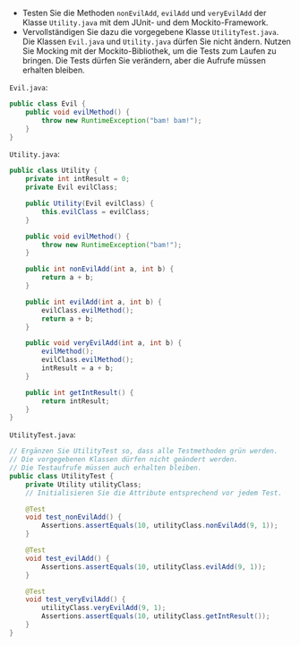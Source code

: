 - Testen Sie die Methoden `nonEvilAdd`, `evilAdd` und `veryEvilAdd` der Klasse `Utility.java` mit dem JUnit- und dem Mockito-Framework.
- Vervollständigen Sie dazu die vorgegebene Klasse `UtilityTest.java`. Die Klassen `Evil.java` und `Utility.java` dürfen Sie nicht ändern. Nutzen Sie Mocking mit der Mockito-Bibliothek, um die Tests zum Laufen zu bringen. Die Tests dürfen Sie verändern, aber die Aufrufe müssen erhalten bleiben.

`Evil.java`:
```java
public class Evil {
    public void evilMethod() {
        throw new RuntimeException("bam! bam!");
    }
}
```

`Utility.java`:
```java
public class Utility {
    private int intResult = 0;
    private Evil evilClass;

    public Utility(Evil evilClass) {
        this.evilClass = evilClass;
    }

    public void evilMethod() {
        throw new RuntimeException("bam!");
    }

    public int nonEvilAdd(int a, int b) {
        return a + b;
    }

    public int evilAdd(int a, int b) {
        evilClass.evilMethod();
        return a + b;
    }

    public void veryEvilAdd(int a, int b) {
        evilMethod();
        evilClass.evilMethod();
        intResult = a + b;
    }

    public int getIntResult() {
        return intResult;
    }
}
```

`UtilityTest.java`:
```java
// Ergänzen Sie UtilityTest so, dass alle Testmethoden grün werden.
// Die vorgegebenen Klassen dürfen nicht geändert werden.
// Die Testaufrufe müssen auch erhalten bleiben.
public class UtilityTest {
    private Utility utilityClass;
    // Initialisieren Sie die Attribute entsprechend vor jedem Test.

    @Test
    void test_nonEvilAdd() {
        Assertions.assertEquals(10, utilityClass.nonEvilAdd(9, 1));
    }

    @Test
    void test_evilAdd() {
        Assertions.assertEquals(10, utilityClass.evilAdd(9, 1));
    }

    @Test
    void test_veryEvilAdd() {
        utilityClass.veryEvilAdd(9, 1);
        Assertions.assertEquals(10, utilityClass.getIntResult());
    }
}
```
